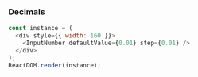 ### Decimals

<!--start-code-->

```js
const instance = (
  <div style={{ width: 160 }}>
    <InputNumber defaultValue={0.01} step={0.01} />
  </div>
);
ReactDOM.render(instance);
```

<!--end-code-->

